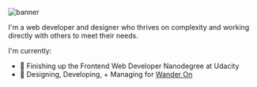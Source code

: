 ![banner](https://i.ibb.co/Jst3RkM/Add-a-heading-4.png)

I'm a web developer and designer who thrives on complexity and working directly with others to meet their needs.

I'm currently: 
- :briefcase: Finishing up the Frontend Web Developer Nanodegree at Udacity
- :briefcase: Designing, Developing, + Managing for [Wander On](www.letswanderon.com)

<!--
**caitlineelliott/caitlineelliott** is a ✨ _special_ ✨ repository because its `README.md` (this file) appears on your GitHub profile.

Here are some ideas to get you started:

- 🔭 I’m currently working on ...
- 🌱 I’m currently learning ...
- 👯 I’m looking to collaborate on ...
- 🤔 I’m looking for help with ...
- 💬 Ask me about ...
- 📫 How to reach me: ...
- 😄 Pronouns: ...
- ⚡ Fun fact: ...
-->
